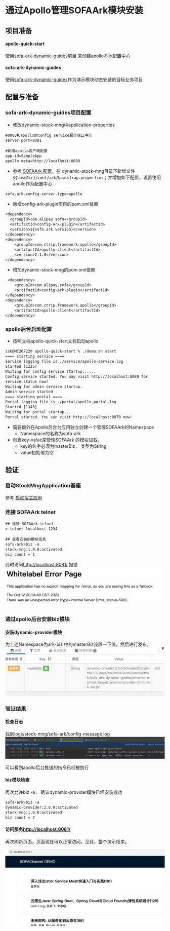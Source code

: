 
# 通过Apollo管理SOFAArk模块安装

## 项目准备
#### apollo-quick-start
使用[sofa-ark-dynamic-guides](https://github.com/apolloconfig/apollo-quick-start)项目 来创建apollo本地配置中心
#### sofa-ark-dynamic-guides
使用[sofa-ark-dynamic-guides](https://github.com/sofastack-guides/sofa-ark-dynamic-guides)作为演示模块动态安装的目标业务项目

## 配置与准备
### sofa-ark-dynamic-guides项目配置

- 修改dynamic-stock-mng中application-properties
```
#8080和apollo的config service服务端口冲突
server.port=8081  

#新增apollo客户端配置
app.id=SampleApp
apollo.meta=http://localhost:8080
```

- 参考 [SOFAArk 配置](https://www.sofastack.tech/projects/sofa-boot/sofa-ark-ark-config/)，在 dynamic-stock-mng目录下新增文件 `${baseDir}/conf/ark/bootstrap.properties`；并增加如下配置，设置使用apollo作为配置中心
```
sofa.ark.config.server.type=apollo
```

- 新增config-ark-plugin项目的pom.xml依赖

```
<dependency>
  <groupId>com.alipay.sofa</groupId>
  <artifactId>config-ark-plugin</artifactId>
  <version>${sofa.ark.version}</version>
</dependency>
<dependency>
    <groupId>com.ctrip.framework.apollo</groupId>
    <artifactId>apollo-client</artifactId>
    <version>2.1.0</version>
</dependency>
```
- 增加dynamic-stock-mng的pom.xml依赖
```
 <dependency>
    <groupId>com.alipay.sofa</groupId>
    <artifactId>config-ark-plugin</artifactId>
</dependency>
<dependency>
    <groupId>com.ctrip.framework.apollo</groupId>
    <artifactId>apollo-client</artifactId>
</dependency>
```
### apollo后台启动配置

- 按照文档apollo-quick-start文档启动apollo
```
zsk@MC267220 apollo-quick-start % ./demo.sh start
==== starting service ====
Service logging file is ./service/apollo-service.log
Started [1225]
Waiting for config service startup......
Config service started. You may visit http://localhost:8080 for service status now!
Waiting for admin service startup.
Admin service started
==== starting portal ====
Portal logging file is ./portal/apollo-portal.log
Started [1343]
Waiting for portal startup....
Portal started. You can visit http://localhost:8070 now!
```

- 需要额外在Apollo后台为应用独立创建一个管理SOFAArk的Namespace
    - Namespace的名称为sofa-ark
- 创建key-value来管理SOFAArk 的模块加载，
    -  key的名字必须为masterBiz， 类型为String
    - value初始值为空
  
## 验证
### 启动StockMngApplication基座
参考 [启动宿主应用 ](https://github.com/sofastack-guides/sofa-ark-dynamic-guides#4%E6%89%93%E5%8C%85--%E5%90%AF%E5%8A%A8%E5%AE%BF%E4%B8%BB%E5%BA%94%E7%94%A8)
### 连接 SOFAArk telnet
```
## 连接 SOFAArk telnet
> telnet localhost 1234

## 查看安装的模块信息
sofa-ark>biz -a
stock-mng:1.0.0:activated
biz count = 1
```
此时访问[http://localhost:8081/](http://localhost:8081/) 报错
![image.png](images/err_page.png)

### 通过apollo后台安装biz模块
#### 安装dynamic-provider模块
为上述Namespace为ark-biz 中的masterBiz设置一下值，然后进行发布。
![image.png](images/master_biz.png)

### 验证结果
#### 检查日志
找到logs/stock-mng/sofa-ark/config-message.log
![image.png](images/message_log.png)

可以看到apollo后台推送的指令已经被执行

#### biz模块检查
再次允许biz -a， 确认dynamic-provider模块已经安装成功

```
sofa-ark>biz -a 
dynamic-provider:2.0.0:activated
stock-mng:1.0.0:activated
biz count = 2
```

#### 访问服务[http://localhost:8081/](http://localhost:8081/)
再次刷新页面，页面现在可以正常访问。至此，整个演示结束。

![image.png](images/ok_page.png)

